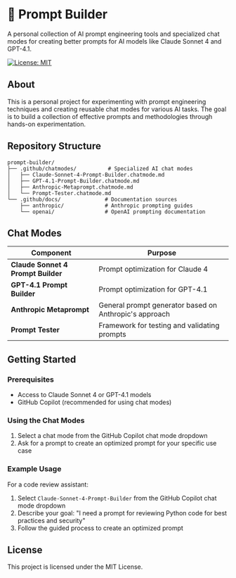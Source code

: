 # 🎯 Prompt Builder

A personal collection of AI prompt engineering tools and specialized chat modes for creating better prompts for AI models like Claude Sonnet 4 and GPT-4.1.

[![License: MIT](https://img.shields.io/badge/License-MIT-yellow.svg)](https://opensource.org/licenses/MIT)

## About

This is a personal project for experimenting with prompt engineering techniques and creating reusable chat modes for various AI tasks. The goal is to build a collection of effective prompts and methodologies through hands-on experimentation.

## Repository Structure

```text
prompt-builder/
├── .github/chatmodes/          # Specialized AI chat modes
│   ├── Claude-Sonnet-4-Prompt-Builder.chatmode.md
│   ├── GPT-4.1-Prompt-Builder.chatmode.md
│   ├── Anthropic-Metaprompt.chatmode.md
│   └── Prompt-Tester.chatmode.md
└── .github/docs/              # Documentation sources
    ├── anthropic/             # Anthropic prompting guides
    └── openai/                # OpenAI prompting documentation
```

## Chat Modes

| Component | Purpose |
|-----------|---------|
| **Claude Sonnet 4 Prompt Builder** | Prompt optimization for Claude 4 |
| **GPT-4.1 Prompt Builder** | Prompt optimization for GPT-4.1 |
| **Anthropic Metaprompt** | General prompt generator based on Anthropic's approach |
| **Prompt Tester** | Framework for testing and validating prompts |

## Getting Started

### Prerequisites

- Access to Claude Sonnet 4 or GPT-4.1 models
- GitHub Copilot (recommended for using chat modes)

### Using the Chat Modes

1. Select a chat mode from the GitHub Copilot chat mode dropdown
2. Ask for a prompt to create an optimized prompt for your specific use case

### Example Usage

For a code review assistant:

1. Select `Claude-Sonnet-4-Prompt-Builder` from the GitHub Copilot chat mode dropdown
2. Describe your goal: "I need a prompt for reviewing Python code for best practices and security"
3. Follow the guided process to create an optimized prompt

## License

This project is licensed under the MIT License.
